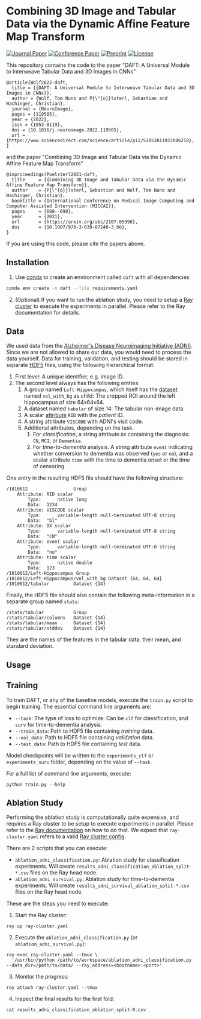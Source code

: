 # Combining 3D Image and Tabular Data via the Dynamic Affine Feature Map Transform

[![Journal Paper](https://img.shields.io/static/v1?label=DOI&message=10.1016%2fj.neuroimage.2022.119505&color=3a7ebb)](https://dx.doi.org/10.1016/j.neuroimage.2022.119505)
[![Conference Paper](https://img.shields.io/static/v1?label=DOI&message=10.1007%2f978-3-030-87240-3_66&color=3a7ebb)](https://dx.doi.org/10.1007/978-3-030-87240-3_66)
[![Preprint](https://img.shields.io/badge/arXiv-2107.05990-b31b1b)](https://arxiv.org/abs/2107.05990)
[![License](https://img.shields.io/badge/license-GPLv3-blue.svg)](LICENSE)

This repository contains the code to the paper "DAFT: A Universal Module to Interweave Tabular Data and 3D Images in CNNs"
```
@article{Wolf2022-daft,
  title = {{DAFT: A Universal Module to Interweave Tabular Data and 3D Images in CNNs}},
  author = {Wolf, Tom Nuno and P{\"{o}}lsterl, Sebastian and Wachinger, Christian},
  journal = {NeuroImage},
  pages = {119505},
  year = {2022},
  issn = {1053-8119},
  doi = {10.1016/j.neuroimage.2022.119505},
  url = {https://www.sciencedirect.com/science/article/pii/S1053811922006218},
}
```
and the paper "Combining 3D Image and Tabular Data via the Dynamic Affine Feature Map Transform"
```
@inproceedings(Poelsterl2021-daft,
  title     = {{Combining 3D Image and Tabular Data via the Dynamic Affine Feature Map Transform}},
  author    = {P{\"{o}}lsterl, Sebastian and Wolf, Tom Nuno and Wachinger, Christian},
  booktitle = {International Conference on Medical Image Computing and Computer Assisted Intervention (MICCAI)},
  pages     = {688--698},
  year      = {2021},
  url       = {https://arxiv.org/abs/2107.05990},
  doi       = {10.1007/978-3-030-87240-3_66},
}
```
If you are using this code, please cite the papers above.

## Installation

1. Use [conda](https://conda.io/miniconda.html) to create an environment called `daft` with all dependencies:

```bash
conda env create -n daft --file requirements.yaml
```

2. (Optional) If you want to run the ablation study, you need to setup a
[Ray cluster](https://docs.ray.io/en/releases-1.1.0/cluster/index.html) to execute the
experiments in parallel. Please refer to the Ray documentation for details.

## Data

We used data from the [Alzheimer's Disease Neuroimaging Initiative (ADNI)](http://adni.loni.usc.edu/).
Since we are not allowed to share our data, you would need to process the data yourself.
Data for training, validation, and testing should be stored in separate
[HDF5](https://en.wikipedia.org/wiki/Hierarchical_Data_Format) files,
using the following hierarchical format:

1. First level: A unique identifier, e.g. image ID.
2. The second level always has the following entries:
    1. A group named `Left-Hippocampus`, which itself has the
       [dataset](https://docs.h5py.org/en/stable/high/dataset.html) named `vol_with_bg` as child:
       The cropped ROI around the left hippocampus of size 64x64x64.
    2. A dataset named `tabular` of size 14:
       The tabular non-image data.
    3. A scalar [attribute](https://docs.h5py.org/en/stable/high/attr.html) `RID` with the *patient* ID.
    4. A string attribute `VISCODE` with ADNI's visit code.
    5. Additional attributes, depending on the task.
        1. For *classification*, a string attribute `DX` containing the diagnosis:
           `CN`, `MCI`, or `Dementia`.
        2. For *time-to-dementia* analysis.
           A string attribute `event` indicating whether conversion to dementia
           was observed (`yes` or `no`), and a scalar attribute `time` with
           the time to dementia onset or the time of censoring.

One entry in the resulting HDF5 file should have the following structure:
```
/1010012                 Group
    Attribute: RID scalar
        Type:      native long
        Data:  1234
    Attribute: VISCODE scalar
        Type:      variable-length null-terminated UTF-8 string
        Data:  "bl"
    Attribute: DX scalar
        Type:      variable-length null-terminated UTF-8 string
        Data:  "CN"
    Attribute: event scalar
        Type:      variable-length null-terminated UTF-8 string
        Data:  "no"
    Attribute: time scalar
        Type:      native double
        Data:  123
/1010012/Left-Hippocampus Group
/1010012/Left-Hippocampus/vol_with_bg Dataset {64, 64, 64}
/1010012/tabular         Dataset {14}
```

Finally, the HDF5 file should also contain the following meta-information
in a separate group named `stats`:

```
/stats/tabular           Group
/stats/tabular/columns   Dataset {14}
/stats/tabular/mean      Dataset {14}
/stats/tabular/stddev    Dataset {14}
```

They are the names of the features in the tabular data,
their mean, and standard deviation.


## Usage

## Training

To train DAFT, or any of the baseline models, execute the `train.py` script to begin training.
The essential command line arguments are:

  - `--task`: The type of loss to optimize. Can be `clf` for classification, and `surv` for time-to-dementia analysis.
  - `--train_data`: Path to HDF5 file containing *training* data.
  - `--val_data`: Path to HDF5 file containing *validation* data.
  - `--test_data`: Path to HDF5 file containing *test* data.

Model checkpoints will be written to the `experiments_clf` or `experiments_surv` folder,
depending on the value of `--task`.

For a full list of command line arguments, execute:
```
python train.py --help
```

## Ablation Study

Performing the ablation study
is computationally quite expensive, and requires a Ray cluster to be setup
to execute experiments in parallel.
Please refer to the [Ray documentation](https://docs.ray.io/en/releases-1.1.0/cluster/index.html)
on how to do that.
We expect that `ray-cluster.yaml` refers to a valid
[Ray cluster config](https://docs.ray.io/en/releases-1.1.0/cluster/cloud.html).

There are 2 scripts that you can execute:
  - `ablation_adni_classification.py`: Ablation study for classification experiments.
    Will create `results_adni_classification_ablation_split-*.csv` files on the Ray head node.
  - `ablation_adni_survival.py`: Ablation study for time-to-dementia experiments.
    Will create `results_adni_survival_ablation_split-*.csv` files on the Ray head node.

These are the steps you need to execute:

1. Start the Ray cluster:
```
ray up ray-cluster.yaml
```

2. Execute the `ablation_adni_classification.py` (or `ablation_adni_survival.py`):
```
ray exec ray-cluster.yaml --tmux \
  '/usr/bin/python /path/to/workspace/ablation_adni_classification.py --data_dir=/path/to/data/ --ray_address=<hostname>:<port>'
```

3. Monitor the progress:
```
ray attach ray-cluster.yaml --tmux
```

4. Inspect the final results for the first fold:
```
cat results_adni_classification_ablation_split-0.csv
```
